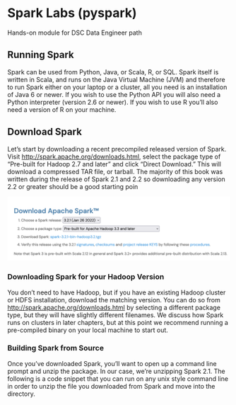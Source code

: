 # Spark Labs (pyspark)

Hands-on module for DSC Data Engineer path

## Running Spark
Spark can be used from Python, Java, or Scala, R, or SQL. Spark itself is written in Scala, and runs on the Java Virtual
Machine (JVM) and therefore to run Spark either on your laptop or a cluster, all you need is an installation of Java 6 or newer. If you wish to use the Python API you will also need a Python interpreter (version 2.6 or newer). If you wish to use R you’ll also need a version of R on your machine.


## Download Spark
Let’s start by downloading a recent precompiled released
version of Spark. Visit http://spark.apache.org/downloads.html, select the package type of “Pre-built for Hadoop
2.7 and later” and click “Direct Download.” This will download a compressed TAR file, or tarball. The majority of this
book was written during the release of Spark 2.1 and 2.2 so downloading any version 2.2 or greater should be a good
starting poin

![Spark Download](screenshoot/spark_download.png)

### Downloading Spark for your Hadoop Version
You don’t need to have Hadoop, but if you have an existing Hadoop cluster or HDFS installation, download the
matching version. You can do so from http://spark.apache.org/downloads.html by selecting a different package type,
but they will have slightly different filenames. We discuss how Spark runs on clusters in later chapters, but at this
point we recommend running a pre-compiled binary on your local machine to start out.


### Building Spark from Source
Once you’ve downloaded Spark, you’ll want to open up a command line prompt and unzip the package. In our case,
we’re unzipping Spark 2.1. The following is a code snippet that you can run on any unix style command line in order to
unzip the file you downloaded from Spark and move into the directory.


